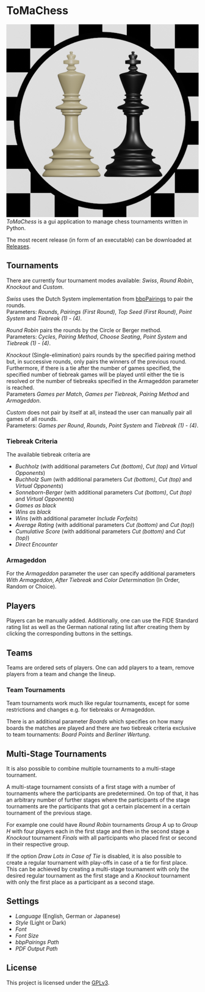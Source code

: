 # ToMaChess  
![Icon](./images/logo.png)  
*ToMaChess* is a gui application to manage chess tournaments written in Python.  
  
The most recent release (in form of an executable) can be downloaded at [Releases](https://github.com/Moritz72/ToMaChess/releases).  
  
## Tournaments  
There are currently four tournament modes available: *Swiss*, *Round Robin*, *Knockout* and *Custom*.  
  
*Swiss* uses the Dutch System implementation from [bbpPairings](https://github.com/BieremaBoyzProgramming/bbpPairings) to pair the rounds.  
Parameters: *Rounds*, *Pairings (First Round)*, *Top Seed (First Round)*, *Point System* and *Tiebreak (1) - (4)*.  
  
*Round Robin* pairs the rounds by the Circle or Berger method.  
Parameters: *Cycles*, *Pairing Method*, *Choose Seating*, *Point System* and *Tiebreak (1) - (4)*.  
  
*Knockout* (Single-elimination) pairs rounds by the specified pairing method but, in successive rounds, only pairs the winners of the previous round. Furthermore, if there is a tie after the number of games specified, the specified number of tiebreak games will be played until either the tie is resolved or the number of tiebreaks specified in the Armageddon parameter is reached.  
Parameters *Games per Match*, *Games per Tiebreak*, *Pairing Method* and *Armageddon*.  
  
*Custom* does not pair by itself at all, instead the user can manually pair all games of all rounds.  
Parameters: *Games per Round*, *Rounds*, *Point System* and *Tiebreak (1) - (4)*.  
  
### Tiebreak Criteria  
The available tiebreak criteria are  
- *Buchholz* (with additional parameters *Cut (bottom)*, *Cut (top)* and *Virtual Opponents*)  
- *Buchholz Sum* (with additional parameters *Cut (bottom)*, *Cut (top)* and *Virtual Opponents*)  
- *Sonneborn-Berger* (with additional parameters *Cut (bottom)*, *Cut (top)* and *Virtual Opponents*)  
- *Games as black*  
- *Wins as black*  
- *Wins* (with additional parameter *Include Forfeits*)  
- *Average Rating* (with additional parameters *Cut (bottom)* and *Cut (top)*)  
- *Cumulative Score* (with additional parameters *Cut (bottom)* and *Cut (top)*)  
- *Direct Encounter*  
  
### Armageddon  
For the *Armageddon* parameter the user can specify additional parameters *With Armageddon*, *After Tiebreak* and *Color Determination* (In Order, Random or Choice).  
  
## Players  
Players can be manually added. Additionally, one can use the FIDE Standard rating list as well as the German national rating list after creating them by clicking the corresponding buttons in the settings.  
  
## Teams  
Teams are ordered sets of players. One can add players to a team, remove players from a team and change the lineup.  
  
### Team Tournaments  
Team tournaments work much like regular tournaments, except for some restrictions and changes e.g. for tiebreaks or Armageddon.  
  
There is an additional parameter *Boards* which specifies on how many boards the matches are played and there are two tiebreak criteria exclusive to team tournaments: *Board Points* and *Berliner Wertung*.  
  
## Multi-Stage Tournaments  
It is also possible to combine multiple tournaments to a multi-stage tournament.  
  
A multi-stage tournament consists of a first stage with a number of tournaments where the participants are predetermined. On top of that, it has an arbitrary number of further stages where the participants of the stage tournaments are the participants that got a certain placement in  a certain tournament of the previous stage.  
  
For example one could have *Round Robin* tournaments *Group A* up to *Group H* with four players each in the first stage and then in the second stage a *Knockout* tournament *Finals* with all participants who placed first or second in their respective group.  
  
If the option *Draw Lots in Case of Tie* is disabled, it is also possible to create a regular tournament with play-offs in case of a tie for first place. This can be achieved by creating a multi-stage tournament with only the desired regular tournament as the first stage and a *Knockout* tournament with only the first place as a participant as a second stage.  
  
## Settings  
- *Language* (English, German or Japanese)  
- *Style* (Light or Dark)  
- *Font*  
- *Font Size*  
- *bbpPairings Path*  
- *PDF Output Path*  
  
## License  
This project is licensed under the [GPLv3](https://www.gnu.org/licenses/gpl-3.0.html).  

